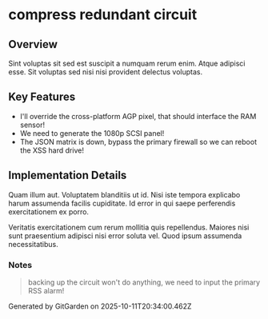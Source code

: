 # compress redundant circuit

## Overview
Sint voluptas sit sed est suscipit a numquam rerum enim. Atque adipisci esse. Sit voluptas sed nisi nisi provident delectus voluptas.

## Key Features
- I'll override the cross-platform AGP pixel, that should interface the RAM sensor!
- We need to generate the 1080p SCSI panel!
- The JSON matrix is down, bypass the primary firewall so we can reboot the XSS hard drive!

## Implementation Details
Quam illum aut. Voluptatem blanditiis ut id. Nisi iste tempora explicabo harum assumenda facilis cupiditate. Id error in qui saepe perferendis exercitationem ex porro.
 Veritatis exercitationem cum rerum mollitia quis repellendus. Maiores nisi sunt praesentium adipisci nisi error soluta vel. Quod ipsum assumenda necessitatibus.

### Notes
> backing up the circuit won't do anything, we need to input the primary RSS alarm!

Generated by GitGarden on 2025-10-11T20:34:00.462Z